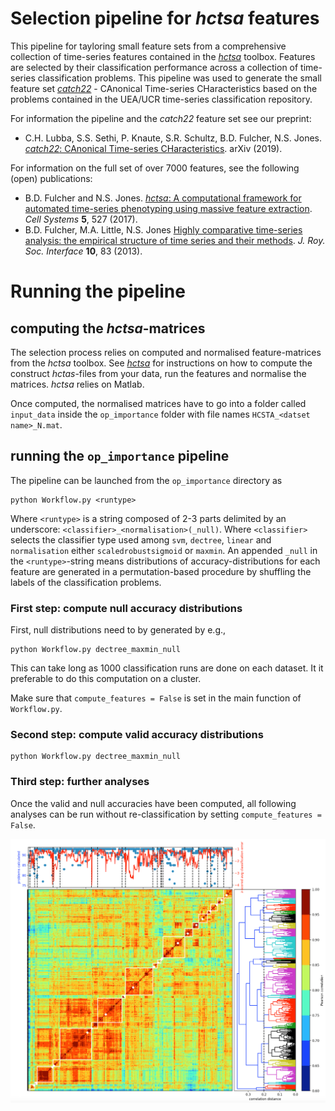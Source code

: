 # Selection pipeline for _hctsa_ features
This pipeline for tayloring small feature sets from a comprehensive collection of time-series features contained in the [_hctsa_](https://github.com/benfulcher/hctsa) toolbox. Features are selected by their classification performance across a collection of time-series classification problems. This pipeline was used to generate the small feature set [_catch22_](https://github.com/chlubba/catch22) - CAnonical Time-series CHaracteristics based on the problems contained in the UEA/UCR time-series classification repository.

For information the pipeline and the _catch22_ feature set see our preprint:

* C.H. Lubba, S.S. Sethi, P. Knaute, S.R. Schultz, B.D. Fulcher, N.S. Jones. [_catch22_: CAnonical Time-series CHaracteristics](https://arxiv.org/abs/1901.10200). arXiv (2019).

For information on the full set of over 7000 features, see the following (open) publications:

* B.D. Fulcher and N.S. Jones. [_hctsa_: A computational framework for automated time-series phenotyping using massive feature extraction](http://www.cell.com/cell-systems/fulltext/S2405-4712\(17\)30438-6). *Cell Systems* **5**, 527 (2017).
* B.D. Fulcher, M.A. Little, N.S. Jones [Highly comparative time-series analysis: the empirical structure of time series and their methods](http://rsif.royalsocietypublishing.org/content/10/83/20130048.full). *J. Roy. Soc. Interface* **10**, 83 (2013).

# Running the pipeline

## computing the _hctsa_-matrices

The selection process relies on computed and normalised feature-matrices from the _hctsa_ toolbox. See [_hctsa_](https://github.com/benfulcher/hctsa) for instructions on how to compute the construct _hctas_-files from your data, run the features and normalise the matrices. _hctsa_ relies on Matlab.

Once computed, the normalised matrices have to go into a folder called `input_data` inside the `op_importance` folder with file names `HCSTA_<datset name>_N.mat`.

## running the `op_importance` pipeline

The pipeline can be launched from the `op_importance` directory as

```
python Workflow.py <runtype>
```

Where `<runtype>` is a string composed of 2-3 parts delimited by an underscore: `<classifier>_<normalisation>(_null)`. Where `<classifier>` selects the classifier type used among `svm`, `dectree`, `linear` and `normalisation` either `scaledrobustsigmoid` or `maxmin`. An appended `_null` in the `<runtype>`-string means distributions of accuracy-distributions for each feature are generated in a permutation-based procedure by shuffling the labels of the classification problems.

### First step: compute null accuracy distributions

First, null distributions need to by generated by e.g.,

```
python Workflow.py dectree_maxmin_null
```

This can take long as 1000 classification runs are done on each dataset. It it preferable to do this computation on a cluster. 

Make sure that `compute_features = False` is set in the main function of `Workflow.py`.

### Second step: compute valid accuracy distributions

```
python Workflow.py dectree_maxmin_null
```

### Third step: further analyses

Once the valid and null accuracies have been computed, all following analyses can be run without re-classification by setting `compute_features = False`.

![Example output](example_pipeline_output.png?raw=true "Example output")
